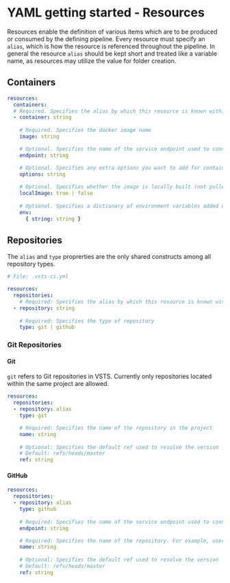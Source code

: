 # YAML getting started - Resources

Resources enable the definition of various items which are to be produced or consumed
by the defining pipeline. Every resource must specify an `alias`, which is how the resource
is referenced throughout the pipeline. In general the resource `alias` should be kept short
and treated like a variable name, as resources may utilize the value for folder creation.

## Containers

```yaml
resources:
  containers:
  # Required. Specifies the alias by which this resource is known within the pipeline
  - container: string 
    
    # Required. Specifies the docker image name
    image: string 

    # Optional. Specifies the name of the service endpoint used to connect to the docker registry
    endpoint: string 

    # Optional. Specifies any extra options you want to add for container startup
    options: string 
    
    # Optional. Specifies whether the image is locally built (not pulled from the docker registry)
    localImage: true | false 
    
    # Optional. Specifies a dictionary of environment variables added during container creation
    env:
      { string: string } 
```

## Repositories
<a name="repositories"></a>

The `alias` and `type` proprerties are the only shared constructs among all repository types. 

```yaml
# File: .vsts-ci.yml

resources:
  repositories:
    # Required: Specifies the alias by which this resource is known within the pipeline
  - repository: string
  
    # Required: Specifies the type of repository
    type: git | github
```

### Git Repositories

#### Git

`git` refers to Git repositories in VSTS. Currently only repositories located within the same project are allowed.

```yaml
resources:
  repositories:
  - repository: alias
    type: git

    # Required: Specifies the name of the repository in the project
    name: string
    
    # Optional: Specifies the default ref used to resolve the version 
    # Default: refs/heads/master
    ref: string
```

#### GitHub

```yaml
resources:
  repositories:
  - repository: alias
    type: github
    
    # Required: Specifies the name of the service endpoint used to connect to github
    endpoint: string

    # Required: Specifies the name of the repository. For example, user/repo or organization/repo.
    name: string
    
    # Optional: Specifies the default ref used to resolve the version
    # Default: refs/heads/master
    ref: string    
```

